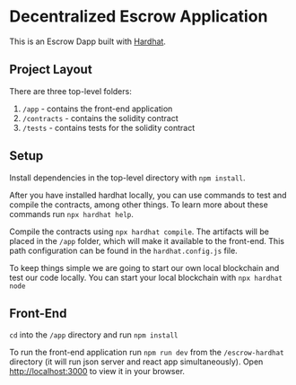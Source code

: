 # Decentralized Escrow Application

This is an Escrow Dapp built with [Hardhat](https://hardhat.org/).

## Project Layout

There are three top-level folders:

1. `/app` - contains the front-end application
2. `/contracts` - contains the solidity contract
3. `/tests` - contains tests for the solidity contract

## Setup

Install dependencies in the top-level directory with `npm install`.

After you have installed hardhat locally, you can use commands to test and compile the contracts, among other things. To learn more about these commands run `npx hardhat help`.

Compile the contracts using `npx hardhat compile`. The artifacts will be placed in the `/app` folder, which will make it available to the front-end. This path configuration can be found in the `hardhat.config.js` file.

To keep things simple we are going to start our own local blockchain and test our code locally. You can start your local blockchain with `npx hardhat node`

## Front-End

`cd` into the `/app` directory and run `npm install`

To run the front-end application run `npm run dev` from the `/escrow-hardhat` directory (it will run json server and react app simultaneously). Open [http://localhost:3000](http://localhost:3000) to view it in your browser.

